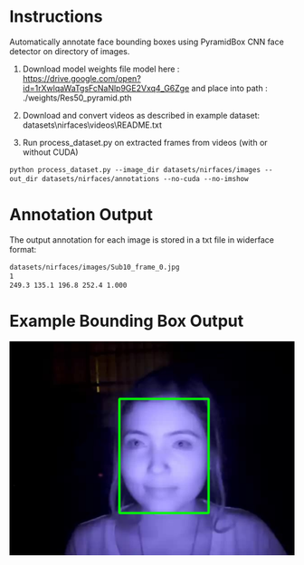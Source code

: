 # Instructions

Automatically annotate face bounding boxes using PyramidBox CNN face detector on directory of images.

1. Download model weights file model here : https://drive.google.com/open?id=1rXwlqaWaTgsFcNaNlp9GE2Vxq4_G6Zge and place into path : ./weights/Res50_pyramid.pth

2. Download and convert videos as described in example dataset: datasets\nirfaces\videos\README.txt

3. Run process_dataset.py on extracted frames from videos (with or without CUDA)

~~~
python process_dataset.py --image_dir datasets/nirfaces/images --out_dir datasets/nirfaces/annotations --no-cuda --no-imshow
~~~

# Annotation Output

The output annotation for each image is stored in a txt file in widerface format:

~~~
datasets/nirfaces/images/Sub10_frame_0.jpg
1
249.3 135.1 196.8 252.4 1.000
~~~

# Example Bounding Box Output

![Bounding Box Output](example_output.png)


